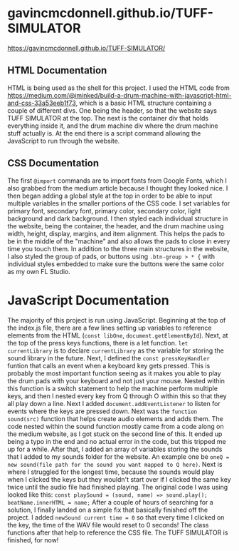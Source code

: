 # gavincmcdonnell.github.io/TUFF-SIMULATOR
 
https://gavincmcdonnell.github.io/TUFF-SIMULATOR/

## HTML Documentation

HTML is being used as the shell for this project.  I used the HTML code from https://medium.com/@iminked/build-a-drum-machine-with-javascript-html-and-css-33a53eeb1f73, which is a basic HTML structure containing a couple of different divs.  One being the header, so that the website says TUFF SIMULATOR at the top.  The next is the container div that holds everything inside it, and the drum machine div where the drum machine stuff actually is.  At the end there is a script command allowing the JavaScript to run through the website.

## CSS Documentation

The first `@import` commands are to import fonts from Google Fonts, which I also grabbed from the medium article because I thought they looked nice.  I then began adding a global style at the top in order to be able to input multiple variables in the smaller portions of the CSS code.  I set variables for primary font, secondary font, primary color, secondary color, light background and dark background.  I then styled each individual structure in the website, being the container, the header, and the drum machine using width, height, display, margins, and item alignment.  This helps the pads to be in the middle of the "machine" and also allows the pads to close in every time you touch them.  In addition to the three main structures in the website, I also styled the group of pads, or buttons using `.btn-group > * {` with individual styles embedded to make sure the buttons were the same color as my own FL Studio.

# JavaScript Documentation

The majority of this project is run using JavaScript.  Beginning at the top of the index.js file, there are a few lines setting up variables to reference elements from the HTML (`const libOne`, `document.getElementById`). Next, at the top of the press keys functions, there is a let function.  `let currentLibrary` is to declare `currentLibrary` as the variable for storing the sound library in the future.  Next, I defined the `const pressKeyHandler` funtion that calls an event when a keyboard key gets pressed.  This is probably the most important function seeing as it makes you able to play the drum pads with your keyboard and not just your mouse.  Nested within this function is a switch statement to help the machine perform multiple keys, and then I nested every key from Q through O within this so that they all play down a line.  Next I added `document.addEventListener` to listen for events where the keys are pressed down.  Next was the `function sound(src)` function that helps create audio elements and adds them.  The code nested within the sound function mostly came from a code along on the medium website, as I got stuck on the second line of this.  It ended up being a typo in the end and no actual error in the code, but this tripped me up for a while. After that, I added an array of variables storing the sounds that I added to my sounds folder for the website.  An example one be `oneQ = new sound(file path for the sound you want mapped to Q here)`.  Next is where I struggled for the longest time, because the sounds would play when I clicked the keys but they wouldn't start over if I clicked the same key twice until the audio file had finished playing.  The original code I was using looked like this: 
`const playSound = (sound, name) => sound.play(); beatName.innerHTML = name;`
After a couple of hours of searching for a solution, I finally landed on a simple fix that basically finished off the project.  I added `newSound current time = 0` so that every time I clicked on the key, the time of the WAV file would reset to 0 seconds!  The class functions after that help to reference the CSS file. The TUFF SIMULATOR is finished, for now!
